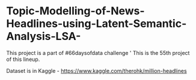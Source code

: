 # Topic-Modelling-of-News-Headlines-using-Latent-Semantic-Analysis-LSA-

This project is a part of #66daysofdata challenge 
'
This is the 55th project of this lineup.

Dataset is in Kaggle - https://www.kaggle.com/therohk/million-headlines
